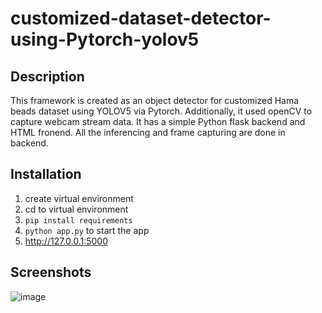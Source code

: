 # customized-dataset-detector-using-Pytorch-yolov5
## Description
This framework is created as an object detector for customized Hama beads dataset using YOLOV5 via Pytorch. Additionally, it used openCV to capture webcam stream data. It has a simple Python flask backend and HTML fronend. All the inferencing and frame capturing are done in backend.

## Installation
1. create virtual environment
2. cd to virtual environment
3. `pip install requirements`
4. `python app.py` to start the app
5. <http://127.0.0.1:5000>

## Screenshots
![image](https://user-images.githubusercontent.com/115144351/202193764-293561f1-bd1b-4ba3-992c-2f08d5bbb98e.png)
